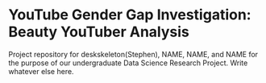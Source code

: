# YouTube Gender Gap Investigation: Beauty YouTuber Analysis
Project repository for deskskeleton(Stephen), NAME, NAME, and NAME for the purpose of our undergraduate Data Science Research Project. 
Write whatever else here.
